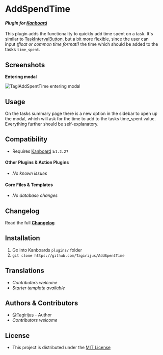 # AddSpendTime

#### _Plugin for [Kanboard](https://github.com/fguillot/kanboard "Kanboard - Kanban Project Management Software")_

This plugin adds the functionality to quickly add time spent on a task. It's similar to [TaskIntervalButton](https://github.com/mrozigor/kanboard-add-time-interval-plugin), but a bit more flexible, since the user can input _(float or common time format!)_ the time which should be added to the tasks `time_spent`.


Screenshots
----------

**Entering modal**

![TagiAddSpentTime entering modal](../master/Screenshots/TagiAddSPentTime_modal.png)


Usage
-------------

On the tasks summary page there is a new option in the sidebar to open up the modal, which will ask for the time to add to the tasks time_spent value. Everything further should be self-explanatory.


Compatibility
-------------

- Requires [Kanboard](https://github.com/fguillot/kanboard "Kanboard - Kanban Project Management Software") ≥`1.2.27`

#### Other Plugins & Action Plugins
- _No known issues_
#### Core Files & Templates
- _No database changes_


Changelog
---------

Read the full [**Changelog**](../master/changelog.md "See changes")
 

Installation
------------

1. Go into Kanboards `plugins/` folder
2. `git clone https://github.com/Tagirijus/AddSpentTime`


Translations
------------

- _Contributors welcome_
- _Starter template available_

Authors & Contributors
----------------------

- [@Tagirijus](https://github.com/Tagirijus) - Author
- _Contributors welcome_


License
-------
- This project is distributed under the [MIT License](../master/LICENSE "Read The MIT license")
